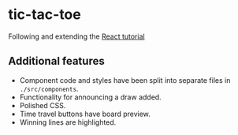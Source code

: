 # tic-tac-toe
Following and extending the [React tutorial](https://reactjs.org/tutorial/tutorial.html)

## Additional features
- Component code and styles have been split into separate files in `./src/components`.
- Functionality for announcing a draw added.
- Polished CSS.
- Time travel buttons have board preview.
- Winning lines are highlighted.
